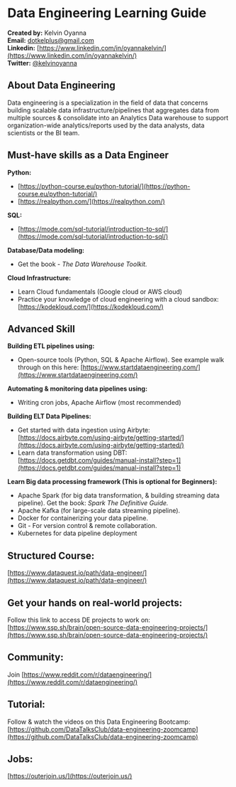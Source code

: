 # **Data Engineering Learning Guide**

**Created by:** Kelvin Oyanna  
**Email:** [dotkelplus@gmail.com](mailto:dotkelplus@gmail.com)  
**Linkedin:** [https://www.linkedin.com/in/oyannakelvin/](https://www.linkedin.com/in/oyannakelvin/)  
**Twitter:** [@kelvinoyanna](https://twitter.com/kelvinoyanna)  

## **About Data Engineering**

Data engineering is a specialization in the field of data that concerns building scalable data infrastructure/pipelines that aggregates data from multiple sources & consolidate into an Analytics Data warehouse to support organization-wide analytics/reports used by the data analysts, data scientists or the BI team.

## **Must-have skills as a Data Engineer**

**Python:**  
- [https://python-course.eu/python-tutorial/](https://python-course.eu/python-tutorial/)
- [https://realpython.com/](https://realpython.com/)

**SQL:**  
- [https://mode.com/sql-tutorial/introduction-to-sql/](https://mode.com/sql-tutorial/introduction-to-sql/)

**Database/Data modeling:**  
- Get the book - *The Data Warehouse Toolkit.*

**Cloud Infrastructure:**  
- Learn Cloud fundamentals (Google cloud or AWS cloud)
- Practice your knowledge of cloud engineering with a cloud sandbox: [https://kodekloud.com/](https://kodekloud.com/)

## **Advanced Skill**

**Building ETL pipelines using:**
- Open-source tools (Python, SQL & Apache Airflow). See example walk through on this here: [https://www.startdataengineering.com/](https://www.startdataengineering.com/)

**Automating & monitoring data pipelines using:**
- Writing cron jobs, Apache Airflow (most recommended)

**Building ELT Data Pipelines:**
- Get started with data ingestion using Airbyte: [https://docs.airbyte.com/using-airbyte/getting-started/](https://docs.airbyte.com/using-airbyte/getting-started/)
- Learn data transformation using DBT: [https://docs.getdbt.com/guides/manual-install?step=1](https://docs.getdbt.com/guides/manual-install?step=1)

**Learn Big data processing framework (This is optional for Beginners):**
- Apache Spark (for big data transformation, & building streaming data pipeline). Get the book: *Spark The Definitive Guide.*
- Apache Kafka (for large-scale data streaming pipeline).
- Docker for containerizing your data pipeline.
- Git - For version control & remote collaboration.
- Kubernetes for data pipeline deployment

## **Structured Course:**
[https://www.dataquest.io/path/data-engineer/](https://www.dataquest.io/path/data-engineer/)

## **Get your hands on real-world projects:**

Follow this link to access DE projects to work on: [https://www.ssp.sh/brain/open-source-data-engineering-projects/](https://www.ssp.sh/brain/open-source-data-engineering-projects/)

## **Community:**

Join [https://www.reddit.com/r/dataengineering/](https://www.reddit.com/r/dataengineering/)

## **Tutorial:**

Follow & watch the videos on this Data Engineering Bootcamp:  
[https://github.com/DataTalksClub/data-engineering-zoomcamp](https://github.com/DataTalksClub/data-engineering-zoomcamp)


## **Jobs:**

[https://outerjoin.us/](https://outerjoin.us/)

